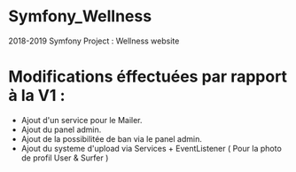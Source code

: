 # Symfony_Wellness
2018-2019 Symfony Project : Wellness website

<h1>Modifications éffectuées par rapport à la V1 : </h1>

- Ajout d'un service pour le Mailer.
- Ajout du panel admin. 
- Ajout de la possibilitée de ban via le panel admin.
- Ajout du systeme d'upload via Services + EventListener ( Pour la photo de profil User & Surfer ) 
